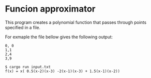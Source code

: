 # Funcion approximator
This program creates a polynomial function that passes through points specified in a file.

For exmaple the file bellow gives the following output:
```
0, 0
1,1
2,4
3,9
```
```shell
$ cargo run input.txt
f(x) = x( 0.5(x-2)(x-3) -2(x-1)(x-3) + 1.5(x-1)(x-2))
```

